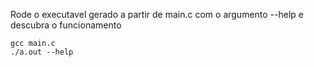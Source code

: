 Rode o executavel gerado a partir de main.c com o argumento --help e descubra o funcionamento

```
gcc main.c
./a.out --help
```
